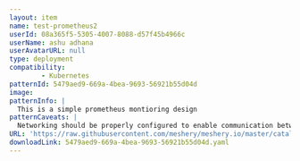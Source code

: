 ```yaml
---
layout: item
name: test-prometheus2
userId: 08a365f5-5305-4007-8088-d57f45b4966c
userName: ashu adhana
userAvatarURL: null
type: deployment
compatibility: 
        - Kubernetes
patternId: 5479aed9-669a-4bea-9693-56921b55d04d
image: 
patternInfo: |
  This is a simple prometheus montioring design
patternCaveats: |
  Networking should be properly configured to enable communication between the frontend and backend components of the app.
URL: 'https://raw.githubusercontent.com/meshery/meshery.io/master/catalog/5479aed9-669a-4bea-9693-56921b55d04d.yaml'
downloadLink: 5479aed9-669a-4bea-9693-56921b55d04d.yaml
---
```

